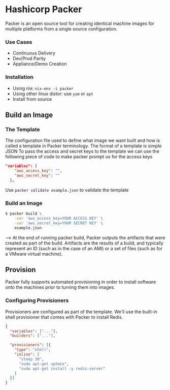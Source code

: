 # Hashicorp Packer

Packer is an open source tool for creating identical machine images for multiple platforms from a single source configuration.


### Use Cases

- Continuous Delivery
- Dev/Prod Parity
- Appliance/Demo Creation

### Installation

- Using nix: `nix-env -i packer`
- Using other linux distor: use `yum` or `apt`
- Install from source

## Build an Image

### The Template

The configuration file used to define what image we want built and how is called a template in Packer terminology. The format of a template is simple JSON
To pass the access and secret keys to the template we can use the following piece of code to make packer prompt us for the access keys

```json
"variables": {
    "aws_access_key": "",
    "aws_secret_key": ""
  },
```

Use `packer validate example.json` to validate the template

### Build an Image

```bash
$ packer build \
    -var 'aws_access_key=YOUR ACCESS KEY' \
    -var 'aws_secret_key=YOUR SECRET KEY' \
    example.json
```

--> At the end of running packer build, Packer outputs the artifacts that were created as part of the build. Artifacts are the results of a build, and typically represent an ID (such as in the case of an AMI) or a set of files (such as for a VMware virtual machine).

## Provision

Packer fully supports automated provisioning in order to install software onto the machines prior to turning them into images.

### Configuring Provisioners

Provisioners are configured as part of the template. We'll use the built-in shell provisioner that comes with Packer to install Redis.

```json
{
  "variables": ["..."],
  "builders": ["..."],

  "provisioners": [{
    "type": "shell",
    "inline": [
      "sleep 30",
      "sudo apt-get update",
      "sudo apt-get install -y redis-server"
    ]
  }]
}
```
